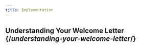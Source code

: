```yaml
---
title: Implementation
---
```

## Understanding Your Welcome Letter   {/*understanding-your-welcome-letter*/}
